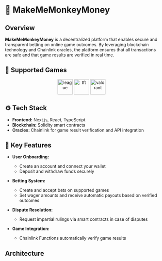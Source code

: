 # 🐒 MakeMeMonkeyMoney

## Overview
**MakeMeMonkeyMoney** is a decentralized platform that enables secure and transparent betting on online game outcomes. By leveraging blockchain technology and Chainlink oracles, the platform ensures that all transactions are safe and that game results are verified in real time.

## 🎲 Supported Games
<p align="center">
  <img src="https://github.com/user-attachments/assets/86bcc283-f799-4415-8887-932fe99c45ef" alt="league" width="50" height="50"/>
  <img src="https://github.com/user-attachments/assets/a2ff32b8-9e68-4c05-ba6f-6e2e4362e877" alt="tft" width="50" height="50"/>
  <img src="https://github.com/user-attachments/assets/87ea4ae7-236f-43b1-b160-388044d72480" alt="valorant" width="50" height="50"/>
</p>

## ⚙️ Tech Stack

- **Frontend:** Next.js, React, TypeScript
- **Blockchain:** Solidity smart contracts
- **Oracles:** Chainlink for game result verification and API integration

## 🌟 Key Features

- **User Onboarding:**
  - Create an account and connect your wallet
  - Deposit and withdraw funds securely

- **Betting System:**
  - Create and accept bets on supported games
  - Set wager amounts and receive automatic payouts based on verified outcomes

- **Dispute Resolution:**
  - Request impartial rulings via smart contracts in case of disputes

- **Game Integration:**
  - Chainlink Functions automatically verify game results

## Architecture
